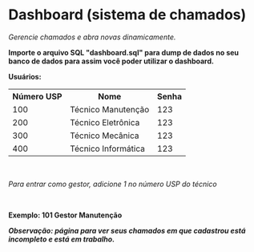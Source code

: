# Dashboard (sistema de chamados)
_Gerencie chamados e abra novas dinamicamente._

__Importe o arquivo SQL "dashboard.sql" para dump de dados no seu banco de dados para assim você poder utilizar o dashboard.__

__Usuários:__
<table>
  <tr>
    <th>Número USP</th>
    <th>Nome</th>
    <th>Senha</th>
  </tr>
  <tr>
    <td>100</td>
    <td>Técnico Manutenção</td>
    <td>123</td>
  </tr>
  <tr>
    <td>200</td>
    <td>Técnico Eletrônica</td>
    <td>123</td>
  </tr>
  <tr>
    <td>300</td>
    <td>Técnico Mecânica</td>
    <td>123</td>
  </tr>
  <tr>
    <td>400</td>
    <td>Técnico Informática</td>
    <td>123</td>
  </tr>

</table>
<br>

_Para entrar como gestor, adicione 1 no número USP do técnico_

<br>

__Exemplo: 101 Gestor Manutenção__

__*Observação: página para ver seus chamados em que cadastrou está incompleto e está em trabalho.*__
